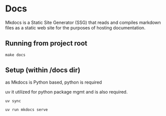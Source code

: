 # Docs

Mkdocs is a Static Site Generator (SSG) that reads and compiles markdown files as a static web site for the purposes of hosting documentation.

## Running from project root

```shell
make docs
```

## Setup (within /docs dir)

as Mkdocs is Python based, python is required

uv it utilized for python package mgmt and is also required.

```shell
uv sync

uv run mkdocs serve
```
